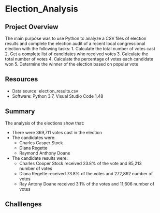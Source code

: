 # Election_Analysis

## Project Overview 
The main purpose was to use Python to analyze a CSV files of election results and complete the election audit of a recent local congressional election with the following tasks:
    1. Calculate the total number of votes cast
    2. Get a complete list of candidates who received votes
    3. Calculate the total number of votes
    4. Calculate the percentage of votes each candidate won 
    5. Determine the winner of the election based on popular vote 

## Resources 
- Data source: election_results.csv
- Software: Python 3.7, Visual Studio Code 1.48 

## Summary 
The analysis of the elections show that: 
- There were 369,711 votes cast in the election 
- The candidates were:
  - Charles Casper Stock 
  - Diana Regette 
  - Raymond Anthony Doane
- The candidate results were: 
  - Charles Cooper Stock received 23.8% of the vote and 85,213 number of votes 
  - Diana Regette received 73.8% of the votes and 272,892 number of votes
  - Ray Antony Doane received 3.1% of the votes and 11,606 number of votes

## Challlenges